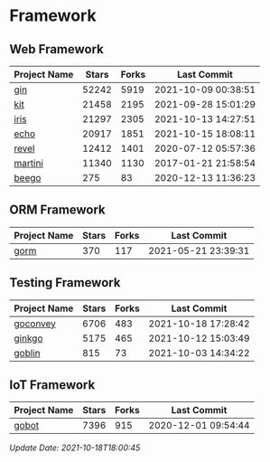 # Framework

## Web Framework
| Project Name | Stars | Forks | Last Commit |
| ------------ | ----- | ----- | ----------- |
| [gin](https://github.com/gin-gonic/gin) | 52242 | 5919 | 2021-10-09 00:38:51 |
| [kit](https://github.com/go-kit/kit) | 21458 | 2195 | 2021-09-28 15:01:29 |
| [iris](https://github.com/kataras/iris) | 21297 | 2305 | 2021-10-13 14:27:51 |
| [echo](https://github.com/labstack/echo) | 20917 | 1851 | 2021-10-15 18:08:11 |
| [revel](https://github.com/revel/revel) | 12412 | 1401 | 2020-07-12 05:57:36 |
| [martini](https://github.com/go-martini/martini) | 11340 | 1130 | 2017-01-21 21:58:54 |
| [beego](https://github.com/astaxie/beego) | 275 | 83 | 2020-12-13 11:36:23 |

## ORM Framework
| Project Name | Stars | Forks | Last Commit |
| ------------ | ----- | ----- | ----------- |
| [gorm](https://github.com/jinzhu/gorm) | 370 | 117 | 2021-05-21 23:39:31 |

## Testing Framework
| Project Name | Stars | Forks | Last Commit |
| ------------ | ----- | ----- | ----------- |
| [goconvey](https://github.com/smartystreets/goconvey) | 6706 | 483 | 2021-10-18 17:28:42 |
| [ginkgo](https://github.com/onsi/ginkgo) | 5175 | 465 | 2021-10-12 15:03:49 |
| [goblin](https://github.com/franela/goblin) | 815 | 73 | 2021-10-03 14:34:22 |

## IoT Framework
| Project Name | Stars | Forks | Last Commit |
| ------------ | ----- | ----- | ----------- |
| [gobot](https://github.com/hybridgroup/gobot) | 7396 | 915 | 2020-12-01 09:54:44 |

*Update Date: 2021-10-18T18:00:45*